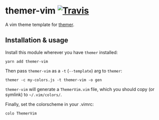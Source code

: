 # themer-vim [![Travis](https://img.shields.io/travis/mjswensen/themer-vim.svg)](https://travis-ci.org/mjswensen/themer-vim)

A vim theme template for [themer](https://github.com/mjswensen/themer).

## Installation & usage

Install this module wherever you have `themer` installed:

    yarn add themer-vim

Then pass `themer-vim` as a `-t` (`--template`) arg to `themer`:

    themer -c my-colors.js -t themer-vim -o gen

`themer-vim` will generate a `ThemerVim.vim` file, which you should copy (or symlink) to `~/.vim/colors/`.

Finally, set the colorscheme in your .vimrc:

    colo ThemerVim
